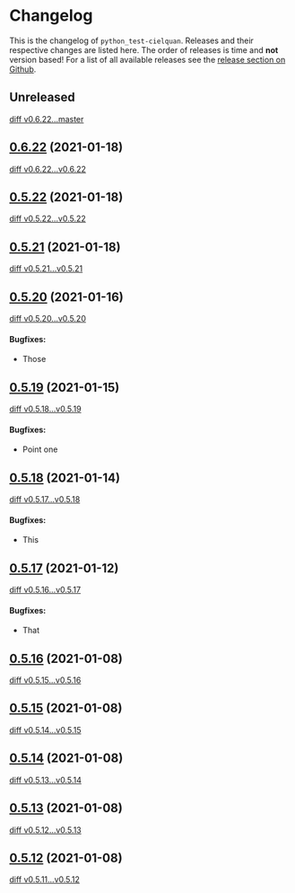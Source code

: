 # Changelog

This is the changelog of `python_test-cielquan`. Releases and their respective
changes are listed here. The order of releases is time and **not** version based!
For a list of all available releases see the
[release section on Github](https://github.com/Cielquan/python_test-cielquan/releases).


<!-- Valid subcategories
#### BREAKING CHANGES
#### New features
#### Bugfixes
#### Documentation
#### Miscellaneous
-->


## Unreleased
[diff v0.6.22...master](https://github.com/Cielquan/python_test-cielquan/compare/v0.6.22...master)


## [0.6.22](https://github.com/Cielquan/python_test-cielquan/releases/v0.6.22) (2021-01-18)
[diff v0.6.22...v0.6.22](https://github.com/Cielquan/python_test-cielquan/compare/v0.6.22...v0.6.22)


## [0.5.22](https://github.com/Cielquan/python_test-cielquan/releases/v0.5.22) (2021-01-18)
[diff v0.5.22...v0.5.22](https://github.com/Cielquan/python_test-cielquan/compare/v0.5.22...v0.5.22)


## [0.5.21](https://github.com/Cielquan/python_test-cielquan/releases/v0.5.21) (2021-01-18)
[diff v0.5.21...v0.5.21](https://github.com/Cielquan/python_test-cielquan/compare/v0.5.21...v0.5.21)


## [0.5.20](https://github.com/Cielquan/python_test-cielquan/releases/v0.5.20) (2021-01-16)
[diff v0.5.20...v0.5.20](https://github.com/Cielquan/python_test-cielquan/compare/v0.5.20...v0.5.20)

#### Bugfixes:

- Those


## [0.5.19](https://github.com/Cielquan/python_test-cielquan/releases/v0.5.19) (2021-01-15)
[diff v0.5.18...v0.5.19](https://github.com/Cielquan/python_test-cielquan/compare/v0.5.19...v0.5.19)

#### Bugfixes:

- Point one


## [0.5.18](https://github.com/Cielquan/python_test-cielquan/releases/v0.5.18) (2021-01-14)
[diff v0.5.17...v0.5.18](https://github.com/Cielquan/python_test-cielquan/compare/v0.5.17...v0.5.18)

#### Bugfixes:

- This


## [0.5.17](https://github.com/Cielquan/python_test-cielquan/releases/v0.5.17) (2021-01-12)
[diff v0.5.16...v0.5.17](https://github.com/Cielquan/python_test-cielquan/compare/v0.5.16...v0.5.17)

#### Bugfixes:

- That


## [0.5.16](https://github.com/Cielquan/python_test-cielquan/releases/v0.5.16) (2021-01-08)
[diff v0.5.15...v0.5.16](https://github.com/Cielquan/python_test-cielquan/compare/v0.5.15...v0.5.16)


## [0.5.15](https://github.com/Cielquan/python_test-cielquan/releases/v0.5.15) (2021-01-08)
[diff v0.5.14...v0.5.15](https://github.com/Cielquan/python_test-cielquan/compare/v0.5.14...v0.5.15)


## [0.5.14](https://github.com/Cielquan/python_test-cielquan/releases/v0.5.14) (2021-01-08)
[diff v0.5.13...v0.5.14](https://github.com/Cielquan/python_test-cielquan/compare/v0.5.13...v0.5.14)


## [0.5.13](https://github.com/Cielquan/python_test-cielquan/releases/v0.5.13) (2021-01-08)
[diff v0.5.12...v0.5.13](https://github.com/Cielquan/python_test-cielquan/compare/v0.5.12...v0.5.13)


## [0.5.12](https://github.com/Cielquan/python_test-cielquan/releases/v0.5.12) (2021-01-08)
[diff v0.5.11...v0.5.12](https://github.com/Cielquan/python_test-cielquan/compare/v0.5.11...v0.5.12)
